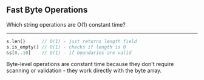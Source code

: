 ## Fast Byte Operations

Which string operations are O(1) constant time?

---

```rust
s.len()      // O(1) - just returns length field
s.is_empty() // O(1) - checks if length is 0
&s[0..10]    // O(1) - if boundaries are valid
```
Byte-level operations are constant time because they don't require scanning or validation - they work directly with the byte array.

